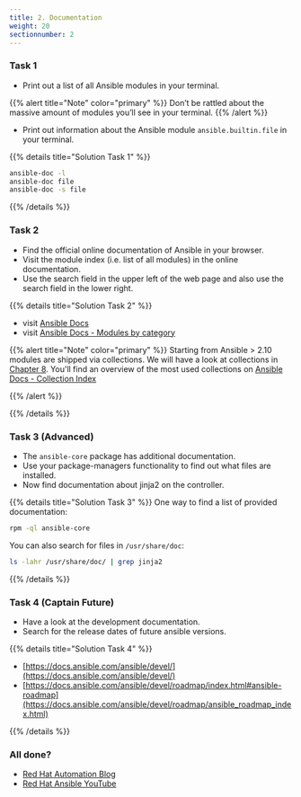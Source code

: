 ```yaml
---
title: 2. Documentation
weight: 20
sectionnumber: 2
---
```


### Task 1

* Print out a list of all Ansible modules in your terminal.

{{% alert title="Note" color="primary" %}}
Don’t be rattled about the massive amount of modules you’ll see in your terminal.
{{% /alert %}}

* Print out information about the Ansible module `ansible.builtin.file` in your terminal.

{{% details title="Solution Task 1" %}}
```bash
ansible-doc -l
ansible-doc file
ansible-doc -s file
```
{{% /details %}}

### Task 2

* Find the official online documentation of Ansible in your browser.
* Visit the module index (i.e. list of all modules) in the online documentation.
* Use the search field in the upper left of the web page and also use the search field in the lower right.

{{% details title="Solution Task 2" %}}

* visit [Ansible Docs](https://docs.ansible.com/)
* visit [Ansible Docs - Modules by category](https://docs.ansible.com/ansible/2.9/modules/modules_by_category.html)

{{% alert title="Note" color="primary" %}}
Starting from Ansible > 2.10 modules are shipped via collections.
We will have a look at collections in [Chapter 8](../08).
You'll find an overview of the most used collections on [Ansible Docs - Collection Index](https://docs.ansible.com/ansible/latest/collections/index.html)

{{% /alert %}}

{{% /details %}}

### Task 3 (Advanced)

* The `ansible-core` package has additional documentation.
* Use your package-managers functionality to find out what files are installed.
* Now find documentation about jinja2 on the controller.

{{% details title="Solution Task 3" %}}
One way to find a list of provided documentation:
```bash
rpm -ql ansible-core
```

You can also search for files in `/usr/share/doc`:
```bash
ls -lahr /usr/share/doc/ | grep jinja2
```
{{% /details %}}

### Task 4 (Captain Future)

* Have a look at the development documentation.
* Search for the release dates of future ansible versions.

{{% details title="Solution Task 4" %}}

* [https://docs.ansible.com/ansible/devel/](https://docs.ansible.com/ansible/devel/)
* [https://docs.ansible.com/ansible/devel/roadmap/index.html#ansible-roadmap](https://docs.ansible.com/ansible/devel/roadmap/ansible_roadmap_index.html)

{{% /details %}}

### All done?

* [Red Hat Automation Blog](https://www.redhat.com/en/blog/channel/management-and-automation)
* [Red Hat Ansible YouTube](https://www.youtube.com/c/AnsibleAutomation/videos)
